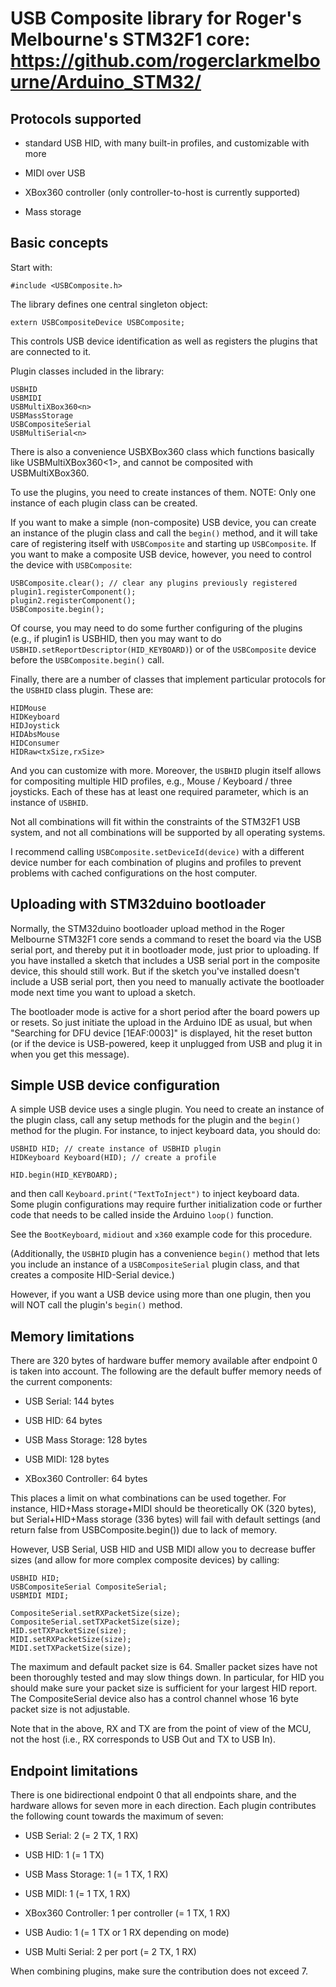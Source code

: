 # USB Composite library for Roger's Melbourne's STM32F1 core: https://github.com/rogerclarkmelbourne/Arduino_STM32/

## Protocols supported

- standard USB HID, with many built-in profiles, and customizable with more

- MIDI over USB

- XBox360 controller (only controller-to-host is currently supported)

- Mass storage

## Basic concepts

Start with:
```
#include <USBComposite.h>
```

The library defines one central singleton object:

```
extern USBCompositeDevice USBComposite;
```

This controls USB device identification as well as registers the plugins that are connected to it.

Plugin classes included in the library: 

```
USBHID
USBMIDI
USBMultiXBox360<n>
USBMassStorage
USBCompositeSerial
USBMultiSerial<n>
```

There is also a convenience USBXBox360 class which functions basically like USBMultiXBox360<1>, and
cannot be composited with USBMultiXBox360.

To use the plugins, you need to create instances of them. NOTE: Only one instance of each plugin class
can be created.

If you want to make a simple (non-composite) USB device, you can create an instance of the plugin class
and call the `begin()` method, and it will take care of registering itself with `USBComposite` and starting up
`USBComposite`. If you want to make a composite USB device, however,
you need to control the device with `USBComposite`:

```
USBComposite.clear(); // clear any plugins previously registered
plugin1.registerComponent(); 
plugin2.registerComponent();
USBComposite.begin();
```

Of course, you may need to do some further configuring of the plugins (e.g., if plugin1 is USBHID, then
you may want to do `USBHID.setReportDescriptor(HID_KEYBOARD)`) or of the `USBComposite` device
before the `USBComposite.begin()` call.

Finally, there are a number of classes that implement particular protocols for the `USBHID` class plugin.
These are:
```
HIDMouse
HIDKeyboard
HIDJoystick
HIDAbsMouse
HIDConsumer
HIDRaw<txSize,rxSize>
```
And you can customize with more. Moreover, the `USBHID` plugin itself allows for compositing
multiple HID profiles, e.g., Mouse / Keyboard / three joysticks. Each of these has at least
one required parameter, which is an instance of `USBHID`.

Not all combinations will fit within the constraints of the STM32F1 USB system, and not all
combinations will be supported by all operating systems.

I recommend calling `USBComposite.setDeviceId(device)` with a different device number for each combination
of plugins and profiles to prevent problems with cached configurations on the host computer.

## Uploading with STM32duino bootloader

Normally, the STM32duino bootloader upload method in the Roger Melbourne STM32F1 core sends a command 
to reset the board via the USB serial port, and thereby put it in bootloader mode, just prior to uploading. 
If you have installed a sketch that includes a USB serial port in the composite device, this should still
work. But if the sketch you've installed doesn't include a USB serial port, then you need to manually activate 
the bootloader mode next time you want to upload a sketch.

The bootloader mode is active for a short period after the board powers up or resets. So just initiate
the upload in the Arduino IDE as usual, but when "Searching for DFU device [1EAF:0003]" is displayed,
hit the reset button (or if the device is USB-powered, keep it unplugged from USB and plug it in when you 
get this message).

## Simple USB device configuration

A simple USB device uses a single plugin. You need to create an instance of the plugin class,
call any setup methods for the plugin and the `begin()` method for the plugin. For instance, 
to inject keyboard data, you should do:

```
USBHID HID; // create instance of USBHID plugin
HIDKeyboard Keyboard(HID); // create a profile

HID.begin(HID_KEYBOARD);
```

and then call `Keyboard.print("TextToInject")` to inject keyboard data. Some plugin configurations
may require further initialization code or further code that needs to be called inside the Arduino
`loop()` function.

See the `BootKeyboard`, `midiout` and `x360` example code for this procedure.

(Additionally, the `USBHID` plugin has a convenience `begin()` method that lets you include an
instance of a `USBCompositeSerial` plugin class, and that creates a composite HID-Serial device.)

However, if you want a USB device using more than one plugin, then you will NOT call the plugin's
`begin()` method.

## Memory limitations

There are 320 bytes of hardware buffer memory available after endpoint 0 is taken into account. The following 
are the default buffer memory needs of the current components:

 * USB Serial: 144 bytes
 
 * USB HID: 64 bytes
 
 * USB Mass Storage: 128 bytes
 
 * USB MIDI: 128 bytes
 
 * XBox360 Controller: 64 bytes
 
This places a limit on what combinations can be used together. For instance, HID+Mass storage+MIDI should be theoretically 
OK (320 bytes), but Serial+HID+Mass storage (336 bytes) will fail with default settings (and return false from 
USBComposite.begin()) due to lack of memory.

However, USB Serial, USB HID and USB MIDI allow you to decrease buffer sizes (and allow for more complex composite devices)
by calling:
```
USBHID HID;
USBCompositeSerial CompositeSerial;
USBMIDI MIDI;

CompositeSerial.setRXPacketSize(size);
CompositeSerial.setTXPacketSize(size);
HID.setTXPacketSize(size); 
MIDI.setRXPacketSize(size);
MIDI.setTXPacketSize(size);
```
The maximum and default packet size is 64. Smaller packet sizes have not been thoroughly tested and may slow things down. In 
particular, for HID you should make sure your packet size is sufficient for your largest HID report. The CompositeSerial 
device also has a control channel whose 16 byte packet size is not adjustable.

Note that in the above, RX and TX are from the point of view of the MCU, not the host (i.e., RX corresponds to USB Out and TX
to USB In).

## Endpoint limitations

There is one bidirectional endpoint 0 that all endpoints share, and the hardware allows for seven more in each direction. 
Each plugin contributes the following count towards the maximum of seven:

* USB Serial: 2 (= 2 TX, 1 RX)

* USB HID: 1 (= 1 TX)

* USB Mass Storage: 1 (= 1 TX, 1 RX)

* USB MIDI: 1 (= 1 TX, 1 RX)

* XBox360 Controller: 1 per controller (= 1 TX, 1 RX)

* USB Audio: 1 (= 1 TX or 1 RX depending on mode)

* USB Multi Serial: 2 per port (= 2 TX, 1 RX)

When combining plugins, make sure the contribution does not exceed 7.
